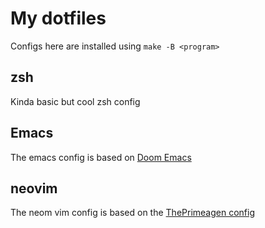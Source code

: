 # My dotfiles

Configs here are installed using `make -B <program>`

## zsh
Kinda basic but cool zsh config

## Emacs
The emacs config is based on [Doom Emacs](https://github.com/doomemacs/doomemacs)

## neovim
The neom vim config is based on the [ThePrimeagen config](https://github.com/ThePrimeagen/init.lua)
